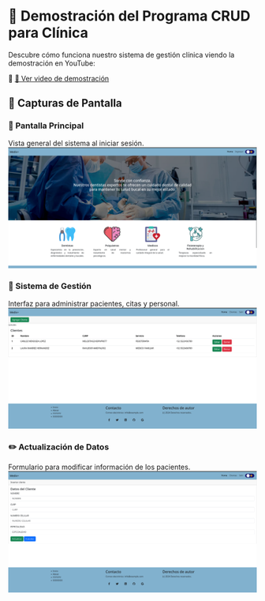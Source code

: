 # 🏥 Demostración del Programa CRUD para Clínica  

Descubre cómo funciona nuestro sistema de gestión clínica viendo la demostración en YouTube:  

🔗 [🎥 Ver video de demostración](https://youtu.be/6QAjx6p1qFg)  

## 📸 Capturas de Pantalla  

### 📌 Pantalla Principal  
Vista general del sistema al iniciar sesión.  
![Pantalla Principal](https://github.com/GORDIAN12/CRUD/blob/main/Captura%20desde%202025-04-01%2019-54-37.png)  

### 🏥 Sistema de Gestión  
Interfaz para administrar pacientes, citas y personal.  
![Sistema de Gestión](https://github.com/GORDIAN12/CRUD/blob/main/Captura%20desde%202025-04-01%2020-06-41.png)  

### ✏️ Actualización de Datos  
Formulario para modificar información de los pacientes.  
![Actualización de Datos](https://github.com/GORDIAN12/CRUD/blob/main/Captura%20desde%202025-04-01%2020-06-46.png)  
